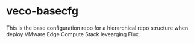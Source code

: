 # veco-basecfg
This is the base configuration repo for a hierarchical repo structure when deploy VMware Edge Compute Stack levearging Flux.